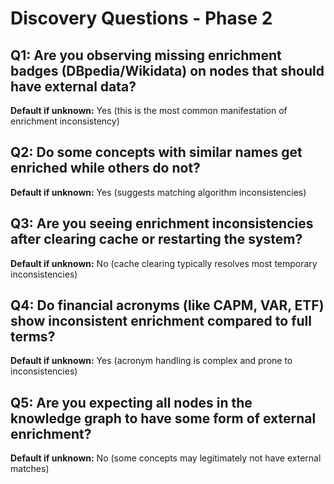 # Discovery Questions - Phase 2

## Q1: Are you observing missing enrichment badges (DBpedia/Wikidata) on nodes that should have external data?
**Default if unknown:** Yes (this is the most common manifestation of enrichment inconsistency)

## Q2: Do some concepts with similar names get enriched while others do not?
**Default if unknown:** Yes (suggests matching algorithm inconsistencies)

## Q3: Are you seeing enrichment inconsistencies after clearing cache or restarting the system?
**Default if unknown:** No (cache clearing typically resolves most temporary inconsistencies)

## Q4: Do financial acronyms (like CAPM, VAR, ETF) show inconsistent enrichment compared to full terms?
**Default if unknown:** Yes (acronym handling is complex and prone to inconsistencies)

## Q5: Are you expecting all nodes in the knowledge graph to have some form of external enrichment?
**Default if unknown:** No (some concepts may legitimately not have external matches)